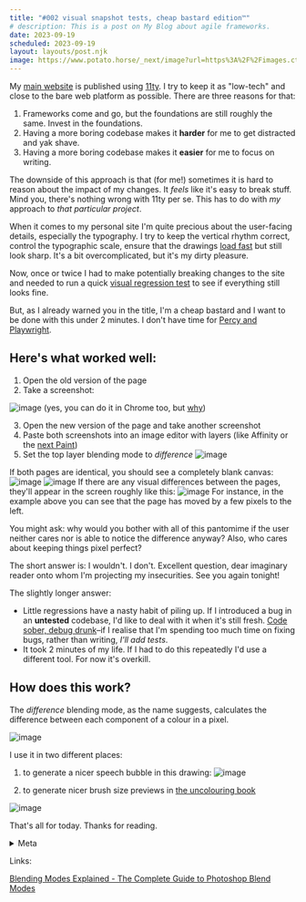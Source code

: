 ```yaml
---
title: "#002 visual snapshot tests, cheap bastard edition™"
# description: This is a post on My Blog about agile frameworks.
date: 2023-09-19
scheduled: 2023-09-19
layout: layouts/post.njk
image: https://www.potato.horse/_next/image?url=https%3A%2F%2Fimages.ctfassets.net%2Fhyylafu4fjks%2F4FfcAF7uGPFlXyxKHto4s4%2Ffa05aed6a17bfc5d911fd928ed6efed7%2FUntitled_Artwork_21.png&w=3840&q=75
---
```

My [main website](//sonnet.io) is published using [11ty](https://11ty.dev). I try to keep it as "low-tech" and close to the bare web platform as possible. There are three reasons for that:

1. Frameworks come and go, but the foundations are still roughly the same. Invest in the foundations.
2. Having a more boring codebase makes it **harder** for me to get distracted and yak shave.
3. Having a more boring codebase makes it **easier** for me to focus on writing.

The downside of this approach is that (for me!) sometimes it is hard to reason about the impact of my changes. It *feels* like it's easy to break stuff. Mind you, there's nothing wrong with 11ty per se. This has to do with *my* approach to *that particular project*.

When it comes to my personal site I'm quite precious about the user-facing details, especially the typography. I try to keep the vertical rhythm correct, control the typographic scale, ensure that the drawings [load fast](https://100r.co/site/weathering_software_winter.html) but still look sharp. It's a bit overcomplicated, but it's my dirty pleasure.

Now, once or twice I had to make potentially breaking changes to the site and needed to run a quick [visual regression test](https://www.browserstack.com/guide/visual-regression-testing) to see if everything still looks fine.

But, as I already warned you in the title, I'm a cheap bastard and I want to be done with this under 2 minutes. I don't have time for [Percy and Playwright](https://docs.percy.io/docs/playwright).

## Here's what worked well:

1. Open the old version of the page
2. Take a screenshot:

![image](../../img/002-screenshot.png)
(yes, you can do it in Chrome too, but [why](https://mastodon.cloud/@raf/111017064287821057))


3. Open the new version of the page and take another screenshot
4. Paste both screenshots into an image editor with layers (like Affinity or the [next Paint](https://arstechnica.com/gadgets/2023/09/hell-freezes-over-ms-paint-adds-support-for-layers-and-png-transparency/))
5. Set the top layer blending mode to *difference* 
![image](../../img/002-difference.png)

If both pages are identical, you should see a completely blank canvas:
![image](../../img/002-preview-small.png)
![image](../../img/002-preview-long.png)
If there are any visual differences between the pages, they'll appear in the screen roughly like this:
![image](../../img/002-preview-broken.png)
For instance, in the example above you can see that the page has moved by a few pixels to the left.

You might ask: why would you bother with all of this pantomime if the user neither cares nor is able to notice the difference anyway? Also, who cares about keeping things pixel perfect?

The short answer is: I wouldn't. I don't. Excellent question, dear imaginary reader onto whom I'm projecting my insecurities. See you again tonight!

The slightly longer answer:

- Little regressions have a nasty habit of piling up. If I introduced a bug in an **untested** codebase, I'd like to deal with it when it's still fresh. [Code sober, debug drunk](https://sonnet.io/posts/code-sober-debug-drunk/)–if I realise that I'm spending too much time on fixing bugs, rather than writing, *I'll add tests*.
- It took 2 minutes of my life. If I had to do this repeatedly I'd use a different tool. For now it's overkill.


## How does this work?

The *difference* blending mode, as the name suggests, calculates the difference between each component of a colour in a pixel. 

![image](../../img/002-explanation.jpg)

I use it in two different places:

1. to generate a nicer speech bubble in this drawing:
![image](../../img/002-off-my-lawn.webp)

2. to generate nicer brush size previews in [the uncolouring book](https://lines.potato.horse)

![image](../../img/002-uncolouring.png)


That's all for today. Thanks for reading.

<details>
<summary>
Meta
</summary>
PS. I In the spirit of being comfortable with making mistakes, I decided to spend no more than 1 Pomodoro on finding the tool to publish these notes. I managed to do so with a simple [11ty template](https://github.com/google/eleventy-high-performance-blog). I'll think I'll move to Obsidian, however.

PPS. Note to myself: it was hard to pick a subject of the next post and balance usefulness vs. feasibility. The smaller the post, the easier it is for me to deliver something of acceptable quality. I time boxed selecting the subject to 2 minutes.

</details>




Links:

[Blending Modes Explained - The Complete Guide to Photoshop Blend Modes](https://photoshoptrainingchannel.com/blending-modes-explained/#difference)


